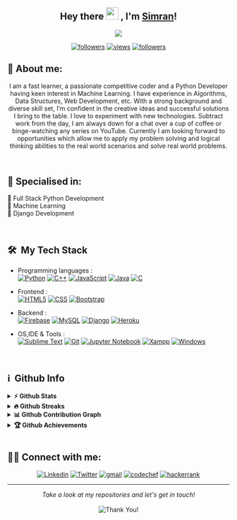 <h2 align="center">
  Hey there <img src="https://media.giphy.com/media/hvRJCLFzcasrR4ia7z/giphy.gif" width="28"> , I'm <a href="http://simrandhiman.me/">Simran</a>!
   
</h2>

<p align="center">
  <img src="https://readme-typing-svg.herokuapp.com/?lines=Passionate%20Coder;Self%20taught%20Python%20Programmer&center=true&width=500&height=50">
</p>


<p align="center">
  <a href="https://www.youtube.com/c/DevProTips?sub_confirmation=1">
  <a href="https://twitter.com/simran_2104">
    <img alt="followers" title="Follow me on Twitter" src="https://img.shields.io/twitter/follow/simran_2104?color=55960c&labelColor=488207&label=Follow&logo=twitter&logoColor=white&style=for-the-badge"/></a>
    <a href="#">
    <img alt="views" title="Github views" src="https://komarev.com/ghpvc/?username=simran2104&label=github-profile-views"/></a>
  <a href="https://github.com/simran2104">
    <img alt="followers" title="Follow me on Github" src="https://img.shields.io/github/followers/simran2104?color=236ad3&labelColor=1155ba&style=for-the-badge&logo=github&label=Follow"/></a>
    </p>


## 👩 About me:
<p align='center'>
  I am a fast learner, a passionate competitive coder and a Python Developer having keen interest in Machine Learning. I have experience in Algorithms, Data Structures, Web Development, etc. With a strong background and diverse skill set, I’m confident in the creative ideas and successful solutions I bring to the table. I love to experiment with new technologies.  Subtract work from the day, I am always down for a chat over a cup of coffee or binge-watching any series on YouTube.
Currently I am looking forward to opportunities which allow me to apply my problem solving and logical thinking abilities to the real world scenarios and solve real world problems.
</p><br>

<h2>🥇 Specialised in:</h2>
<p>🔸 Full Stack Python Development
  <br>🔸 Machine Learning
  <br>🔸 Django Development
<p>
<br>
<h2> 🛠 &nbsp;My Tech Stack</h2>

- Programming languages : <br />
  [![Python](https://img.shields.io/badge/Python-14354C?style=flat&logo=python&logoColor=white)](https://www.python.org) [![C++](https://img.shields.io/badge/C%2B%2B-00599C?style=flat&logo=c%2B%2B&logoColor=white)](https://www.cplusplus.com/) [![JavaScript](https://img.shields.io/badge/JavaScript-F7DF1E?style=flat&logo=javascript&logoColor=black)](https://developer.mozilla.org/en-US/docs/Web/JavaScript) [![Java](https://img.shields.io/badge/Java-2d81ad?style=flat&logo=java&logoColor=white)](https://www.java.com/en/) [![C](https://img.shields.io/badge/C-00599C?style=flat&logo=c&logoColor=white)](https://www.cprogramming.com/)
  
- Frontend : <br />
  [![HTML5](https://img.shields.io/badge/HTML5-E34F26?style=flat&logo=html5&logoColor=white)](https://www.w3.org/html/)  [![CSS](https://img.shields.io/badge/CSS-blue?style=flat&logo=css3&logoColor=white)](https://www.w3.org/Style/CSS/Overview.en.html) [![Bootstrap](https://img.shields.io/badge/Bootstrap-563D7C?style=flat&logo=bootstrap&logoColor=white)](https://getbootstrap.com)
  
- Backend : <br />
  [![Firebase](https://img.shields.io/badge/-Firebase-2C2D72?style=flat&logo=firebase&logoColor=FFCA28)](https://firebase.google.com/) [![MySQL](https://img.shields.io/badge/MySQL-00000F?style=flat&logo=mysql&logoColor=white)](https://www.mysql.com/) [![Django](https://img.shields.io/badge/Django-0b4523?style=flat&logo=django&logoColor=white)](https://www.djangoproject.com/) [![Heroku](https://img.shields.io/badge/Heroku-430098?style=flat&logo=heroku&logoColor=white)](https://heroku.com) 
  
- OS,IDE & Tools : <br />
  [![Sublime Text](http://img.shields.io/badge/-Sublime%20Text-grey?style=flat&logo=sublime-text&logoColor=eb9009)](https://www.sublimetext.com/3) [![Git](https://img.shields.io/badge/Git-F05032?style=flat&logo=git&logoColor=white)](https://git-scm.com/) [![Jupyter Notebook](https://img.shields.io/badge/Jupyter-grey?style=flat&logo=Jupyter&logoColor=orange)](https://jupyter.org/) [![Xampp](https://img.shields.io/badge/Xampp-orange?style=flat&logo=Xampp&logoColor=white)](https://www.apachefriends.org/index.html) [![Windows](https://img.shields.io/badge/Windows-blue?style=flat&logo=Windows&logoColor=white)](https://www.microsoft.com/en-in/windows)
<br>


<h2>ℹ️ &nbsp;Github Info</h2>
<details>	
  <summary><b>⚡ Github Stats</b></summary>
<p align="center"><img height="180em" src="https://github-readme-stats.vercel.app/api?username=simran2104&hide_border=true&count_private=true&show_icons=true&theme=radical" alt="simran2104" align = "center"/>
<img height="180em" src="https://github-readme-stats.vercel.app/api/top-langs?username=simran2104&show_icons=true&locale=en&layout=compact&hide_border=true&theme=radical" alt="simran2104" align = "center"/></p>
</details>
<details>
 <summary><b>🔥 Github Streaks</b></summary>
<p align="center"><img src="https://github-readme-streak-stats.herokuapp.com/?user=simran2104&theme=black-ice&hide_border=true&stroke=0000&background=0D1117&ring=e05397&fire=e05397&currStreakLabel=e05397" alt="simran2104" /></p>
</details>
<details>
<summary><b>📊 Github Contribution Graph</b></summary>
<p align="center"<a href="#"><img alt="Simran Dhiman's Activity Graph" src="https://activity-graph.herokuapp.com/graph?username=simran2104&bg_color=0D1117&color=e05397&line=e05397&point=FFFFFF&hide_border=true&" /></a></p>
</details>
<details>   
 <summary><b>🏆 Github Achievements</b></summary>
<p align="center"> <a href="https://github.com/ryo-ma/github-profile-trophy"><img src="https://github-profile-trophy.vercel.app/?username=simran2104&margin-w=5&theme=dark" alt="simran2104" /></a> </p>
</details>
<br>
 
 ## 🙋‍♂️ Connect with me:
<!-- Badges template - https://github.com/badges/shields -->
<p align="center">
  <a href="https://www.linkedin.com/in/simran2104/"><img alt="Linkedin" title="Linkedin" src="https://img.shields.io/badge/-linkedin-%230077B5?style=for-the-badge&logo=linkedin&logoColor=white"/></a>
  <a href="https://twitter.com/simran_2104"><img alt="Twitter" title="Twitter" src="https://img.shields.io/badge/-Twitter-1DA1F2?style=for-the-badge&logo=twitter&logoColor=white"/></a>
  <a href="mailto:simrandhiman5808@gmail.com"><img alt="gmail" title="gmail" src="https://img.shields.io/badge/-gmail-f53c20?style=for-the-badge&logo=gmail&logoColor=white"/></a>
  <a href="https://www.codechef.com/users/simran_2104"><img alt="codechef" title="codechef" src="https://img.shields.io/badge/-codechef-935F31?style=for-the-badge&logo=codechef&logoColor=white"/></a>
  <a href="https://www.hackerrank.com/simran2104"><img alt="hackerrank" title="hackerrank" src="https://img.shields.io/badge/-hackerrank-0ec950?style=for-the-badge&logo=hackerrank&logoColor=white"/></a>
</p>

 <hr>
<p align="center">
    <i>Take a look at my repositories and let's get in touch!</i><br><br>
   <img alt="Thank You!" title="Thank You" src="https://img.shields.io/badge/Thank-You-ff69b4.svg"/>
</p>
